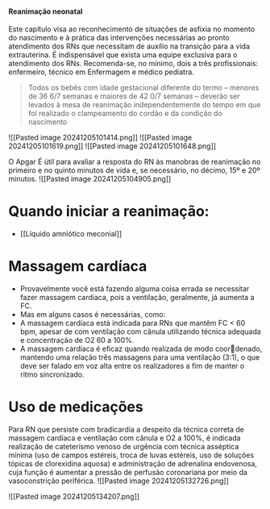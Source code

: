 #### Reanimação neonatal
Este capítulo visa ao reconhecimento de situações de asfixia no momento do nascimento e à prática das intervenções necessárias ao pronto atendimento dos RNs que necessitam de auxílio na transição para a vida extrauterina.
É indispensável que exista uma equipe exclusiva para o atendimento dos RNs. Recomenda-se, no mínimo, dois a três profissionais: enfermeiro, técnico em Enfermagem e médico pediatra.

>Todos os bebês com idade gestacional diferente do termo – menores de 36 6/7 semanas e maiores de 42 0/7 semanas – deverão ser levados à mesa de reanimação independentemente do tempo em que foi realizado o clampeamento do cordão e da condição do nascimento

![[Pasted image 20241205101414.png]]
![[Pasted image 20241205101619.png]]
![[Pasted image 20241205101648.png]]

O Apgar É útil para avaliar a resposta do RN às manobras de reanimação no primeiro e no quinto minutos de vida e, se necessário, no décimo, 15º e 20º minutos.
![[Pasted image 20241205104905.png]]

# Quando iniciar a reanimação: 
- [[Líquido amniótico meconial]]
# Massagem cardíaca
- Provavelmente você está fazendo alguma coisa errada se necessitar fazer massagem cardíaca, pois a ventilação, geralmente, já aumenta a FC. 
- Mas em alguns casos é necessárias, como: 
- A massagem cardíaca está indicada para RNs que mantêm FC < 60 bpm, apesar de com ventilação com cânula utilizando técnica adequada e concentração de O2 60 a 100%.
- A massagem cardíaca é eficaz quando realizada de modo coordenado, mantendo uma relação três massagens para uma ventilação (3:1), o que deve ser falado em voz alta entre os realizadores a fim de manter o ritmo sincronizado.

# Uso de medicações
Para RN que persiste com bradicardia a despeito da técnica correta de massagem cardíaca e ventilação com cânula e O2 a 100%, é indicada realização de cateterismo venoso de urgência com técnica asséptica mínima (uso de campos estéreis, troca de luvas estéreis, uso de soluções tópicas de clorexidina aquosa) e administração de adrenalina endovenosa, cuja função é aumentar a pressão de perfusão coronariana por meio da vasoconstrição periférica.
![[Pasted image 20241205132726.png]]

![[Pasted image 20241205134207.png]]
